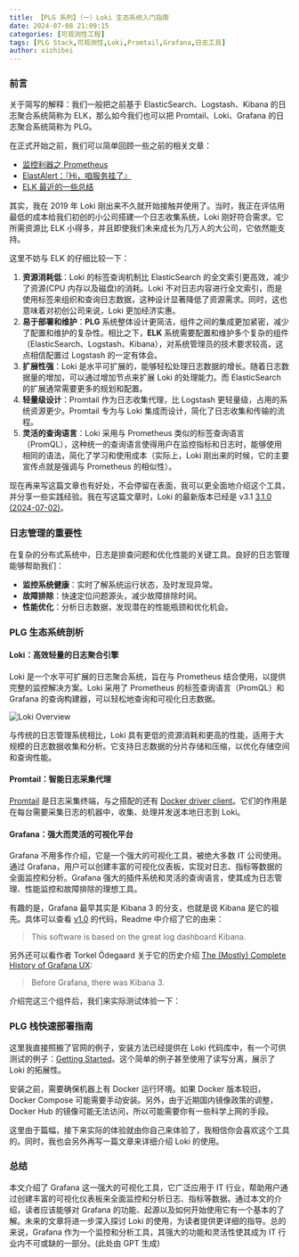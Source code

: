 ```yaml
---
title: 【PLG 系列】（一）Loki 生态系统入门指南
date: 2024-07-08 21:09:15
categories: [可观测性工程]
tags: [PLG Stack,可观测性,Loki,Promtail,Grafana,日志工具]
author: xizhibei
---
```


### 前言

关于简写的解释：我们一般把之前基于 ElasticSearch、Logstash、Kibana 的日志聚合系统简称为 ELK，那么如今我们也可以把 Promtail、Loki、Grafana 的日志聚合系统简称为 PLG。

<!-- more -->

在正式开始之前，我们可以简单回顾一些之前的相关文章：

- [监控利器之 Prometheus](/zh-cn/2017/08/06/monitoring-with-prometheus/)
- [ElastAlert：『Hi，咱服务挂了』](/zh-cn/2017/11/19/alerting-with-elastalert/)
- [ELK 最近的一些总结](/zh-cn/2017/04/08/elk--zui-jin-de-yi-xie-zong-jie/)

其实，我在 2019 年 Loki 刚出来不久就开始接触并使用了。当时，我正在评估用最低的成本给我们初创的小公司搭建一个日志收集系统，Loki 刚好符合需求。它所需资源比 ELK 小得多，并且即使我们未来成长为几万人的大公司，它依然能支持。

这里不妨与 ELK 的仔细比较一下：

1. **资源消耗低**：Loki 的标签查询机制比 ElasticSearch 的全文索引更高效，减少了资源(CPU 内存以及磁盘)的消耗。Loki 不对日志内容进行全文索引，而是使用标签来组织和查询日志数据，这种设计显著降低了资源需求。同时，这也意味着对初创公司来说，Loki 更加经济实惠。
2. **易于部署和维护**：**PLG** 系统整体设计更简洁，组件之间的集成更加紧密，减少了配置和维护的复杂性。相比之下，**ELK** 系统需要配置和维护多个复杂的组件（ElasticSearch、Logstash、Kibana），对系统管理员的技术要求较高，这点相信配置过 Logstash 的一定有体会。
3. **扩展性强**：Loki 是水平可扩展的，能够轻松处理日志数据的增长。随着日志数据量的增加，可以通过增加节点来扩展 Loki 的处理能力。而 ElasticSearch 的扩展通常需要更多的规划和配置。
4. **轻量级设计**：Promtail 作为日志收集代理，比 Logstash 更轻量级，占用的系统资源更少。Promtail 专为与 Loki 集成而设计，简化了日志收集和传输的流程。
5. **灵活的查询语言**：Loki 采用与 Prometheus 类似的标签查询语言（PromQL），这种统一的查询语言使得用户在监控指标和日志时，能够使用相同的语法，简化了学习和使用成本（实际上，Loki 刚出来的时候，它的主要宣传点就是强调与 Prometheus 的相似性）。


现在再来写这篇文章也有好处，不会停留在表面，我可以更全面地介绍这个工具，并分享一些实践经验。我在写这篇文章时，Loki 的最新版本已经是 v3.1 [3.1.0 (2024-07-02)](https://grafana.com/docs/loki/latest/release-notes/v3-1/)。

### 日志管理的重要性

在复杂的分布式系统中，日志是排查问题和优化性能的关键工具。良好的日志管理能够帮助我们：

* **监控系统健康**：实时了解系统运行状态，及时发现异常。
* **故障排除**：快速定位问题源头，减少故障排除时间。
* **性能优化**：分析日志数据，发现潜在的性能瓶颈和优化机会。

### PLG 生态系统剖析

#### Loki：高效轻量的日志聚合引擎

Loki 是一个水平可扩展的日志聚合系统，旨在与 Prometheus 结合使用，以提供完整的监控解决方案。Loki 采用了 Prometheus 的标签查询语言（PromQL）和 Grafana 的查询构建器，可以轻松地查询和可视化日志数据。

![Loki Overview](media/17131020855900/loki-overview.png)

与传统的日志管理系统相比，Loki 具有更低的资源消耗和更高的性能，适用于大规模的日志数据收集和分析。它支持日志数据的分片存储和压缩，以优化存储空间和查询性能。

#### Promtail：智能日志采集代理

[Promtail](https://grafana.com/docs/loki/latest/send-data/promtail/) 是日志采集终端，与之搭配的还有 [Docker driver client](https://grafana.com/docs/loki/latest/send-data/docker-driver/)。它们的作用是在每台需要采集日志的机器中，收集、处理并发送本地日志到 Loki。

#### Grafana：强大而灵活的可视化平台

Grafana 不用多作介绍，它是一个强大的可视化工具，被绝大多数 IT 公司使用。通过 Grafana，用户可以创建丰富的可视化仪表板，实现对日志、指标等数据的全面监控和分析。Grafana 强大的插件系统和灵活的查询语言，使其成为日志管理、性能监控和故障排除的理想工具。

有趣的是，Grafana 最早其实是 Kibana 3 的分支，也就是说 Kibana 是它的祖先。具体可以查看 [v1.0](https://github.com/grafana/grafana/tree/v1.0) 的代码，Readme 中介绍了它的由来：

> This software is based on the great log dashboard Kibana.

另外还可以看作者 Torkel Ödegaard 关于它的历史介绍 [The (Mostly) Complete History of Grafana UX](https://grafana.com/blog/2019/09/03/the-mostly-complete-history-of-grafana-ux/):

> Before Grafana, there was Kibana 3.

介绍完这三个组件后，我们来实际测试体验一下：

### PLG 栈快速部署指南

这里我直接照搬了官网的例子，安装方法已经提供在 Loki 代码库中，有一个可供测试的例子：[Getting Started](https://github.com/grafana/loki/tree/0ee2a6126ae40a1d666f500c19efd639763f1bae/examples/getting-started)。这个简单的例子甚至使用了读写分离，展示了 Loki 的拓展性。

安装之前，需要确保机器上有 Docker 运行环境。如果 Docker 版本较旧，Docker Compose 可能需要手动安装。另外，由于近期国内镜像政策的调整，Docker Hub 的镜像可能无法访问，所以可能需要你有一些科学上网的手段。

这里由于篇幅，接下来实际的体验就由你自己来体验了，我相信你会喜欢这个工具的。同时，我也会另外再写一篇文章来详细介绍 Loki 的使用。

### 总结

本文介绍了 Grafana 这一强大的可视化工具，它广泛应用于 IT 行业，帮助用户通过创建丰富的可视化仪表板来全面监控和分析日志、指标等数据。通过本文的介绍，读者应该能够对 Grafana 的功能、起源以及如何开始使用它有一个基本的了解。未来的文章将进一步深入探讨 Loki 的使用，为读者提供更详细的指导。总的来说，Grafana 作为一个监控和分析工具，其强大的功能和灵活性使其成为 IT 行业内不可或缺的一部分。(此处由 GPT 生成)
